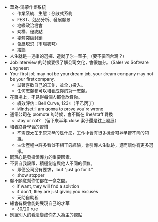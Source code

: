 * 華為-鴻蒙作業系統
	* 作業系統、生態：分散式系統
	* PEST、競品分析、發展願景
	* 地緣政治機會
	* 架構、優缺點
	* 硬體突破封鎖
	* 發展現況（市場表現）
	* 結論
* 人生就是一連串的選擇，造就了你一輩子。（要不要回台灣？）
* Job interview 的時候要很了解公司文化，會很加分。（Sales vs Software Engineer）
* Your first job may not be your dream job, your dream company may not be your first company.
	* 試著喜歡自己的工作，並全力投入。
	* 任何志願都可以培養成你的第一志願。
* 在職場上，不見得每個人都會欣賞你。
	* 績效評估：Bell Curve, 1234（甲乙丙丁）
	* Mindset: I am gonna to prove you're wrong
* 通常公司在 promote 的時候，會不斷在 line/staff 轉換
	* stay or not? （留下來半年 close 案子還是往上發展）
* 培養終身學習的習慣
	* 不需要太在乎原來學的是什麼，工作中會有很多機會可以學習不同的知識。
	* 生命歷程中許多看似不相干的經驗，會引導人生軌跡，進而讓你有更多選擇。
* 同理心是發揮領導力的重要因素。
* 不要自我設限，積極創造與他人不同的價值。
	* 即便公司沒有要求， but "just go for it."
	* show stopper 
* 願不願意幫你忙都在一念之間。
	* if want, they will find a solution
	* if don't, they are just giving you excuses
	* 天助自助者
* 總會有機會能夠展現自己的才華
	* 80/20 rule
* 別讓別人的看法變成你先入為主的觀點